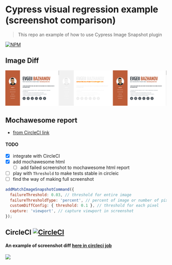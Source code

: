 # Cypress visual regression example (screenshot comparison)
> This repo an example of how to use Cypress Image Snapshot plugin

[![NPM][npm-icon]][npm-url]

## Image Diff

![diff-example.png](diff-example.png)

## Mochawesome report

- [from CircleCI link](https://38-248710227-gh.circle-artifacts.com/0/mochawesome-report/mochawesome.html) 


#### TODO
- [x] integrate with CircleCI
- [x] add mochawesome html
    - [ ] add failed screenshot to mochawesome html report
- [ ] play with `Threshold` to make tests stable in circleic
- [ ] find the way of making full screenshot
```javascript
addMatchImageSnapshotCommand({
  failureThreshold: 0.03, // threshold for entire image
  failureThresholdType: 'percent', // percent of image or number of pixels
  customDiffConfig: { threshold: 0.1 }, // threshold for each pixel
  capture: 'viewport', // capture viewport in screenshot
});
```

## CircleCI [![CircleCI](https://circleci.com/gh/Ebazhanov/cypress-visual-regression-example.svg?style=svg)](https://circleci.com/gh/Ebazhanov/cypress-visual-regression-example)
#### An example of screenshot diff [here in circleci job](https://20-248710227-gh.circle-artifacts.com/0/cypress/snapshots/failed.test.js/__diff_output__/Visual%20regression%20tests%20--%20should.diff.png)

<img src="https://monosnap.com/image/d9HHOwwOPESPmnhhz8XMNQtcXHV1fe"/>

[npm-icon]: https://nodei.co/npm/cypress-image-snapshot.svg?downloads=true
[npm-url]: https://www.npmjs.com/package/cypress-image-snapshot
